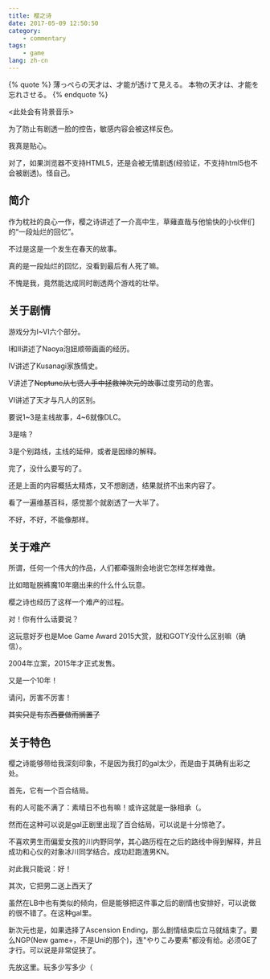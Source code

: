 ```yaml
---
title: 樱之诗
date: 2017-05-09 12:50:50
category:
    - commentary
tags:
    - game
lang: zh-cn
---
```

{% quote %}
薄っぺらの天才は、才能が透けて見える。
本物の天才は、才能を忘れさせる。
{% endquote %}

<!-- more -->

<此处会有背景音乐>

为了防止有剧透一脸的控告，<span class=spoiler>敏感内容</span>会被这样<span class=spoiler>反色</span>。

我真是贴心。

对了，如果浏览器不支持HTML5，还是会被无情剧透(经验证，不支持html5也不会被剧透)。怪自己。

## 简介

作为枕社的良心一作，樱之诗讲述了一介高中生，草薙直哉与他愉快的小伙伴们的“一段灿烂的回忆”。

不过是这是一个发生在春天的故事。

真的是一段灿烂的回忆，没看到最后<span class=spoiler>有人死了嘛</span>。

不愧是我，竟然能达成同时剧透两个游戏的壮举。

## 关于剧情

游戏分为I~VI六个部分。

I和II讲述了Naoya泡妞顺带画画的经历。

IV讲述了Kusanagi家族情史。

V讲述了<del>Neptune从七贤人手中拯救神次元的故事</del>过度劳动的危害。

VI讲述了天才与凡人的区别。

要说1~3是主线故事，4~6就像DLC。

3是啥？

3是个别路线，主线的延伸，或者是因缘的解释。

完了，没什么要写的了。

还是上面的内容概括太精炼，又不想剧透，结果就挤不出来内容了。

看了一遍维基百科，感觉那个就剧透了一大半了。

不好，不好，不能像那样。

## 关于难产

所谓，任何一个伟大的作品，人们都牵强附会地说它怎样怎样难做。

比如暗耻脱裤魔10年磨出来的什么什么玩意。

樱之诗也经历了这样一个难产的过程。

对！你有什么话要说？

这玩意好歹也是Moe Game Award 2015大赏，就和GOTY没什么区别嘛（确信）。

2004年立案，2015年才正式发售。

又是一个10年！

请问，厉害不厉害！

<del>其实只是有东西要做而搁置了</del>

## 关于特色

樱之诗能够带给我深刻印象，不是因为我打的gal太少，而是由于其确有出彩之处。

首先，它有一个百合结局。

有的人可能不满了：素晴日不也有嘛！或许这就是一脉相承（。

然而在这种可以说是gal正剧里出现了百合结局，可以说是十分惊艳了。

不喜欢男生而偏爱女孩的川内野同学，其心路历程在之后的路线中得到解释，并且成功和心仪的对象冰川同学结合。成功赶跑渣男KN。

对此我只能说：好！

其次，它<span class=spoiler>把男二送上西天了</span>

虽然在LB中也有类似的倾向，但是能够把这件事之后的剧情也安排好，可以说做的很不错了。在这种gal里。

新次元也是，如果选择了Ascension Ending，那么剧情结束后立马就结束了。要么NGP(New game+，不是Uni的那个)，连"やりこみ要素"都没有给。必须GE了才行。可以说是非常促狭了。

先放这里。玩多少写多少（
